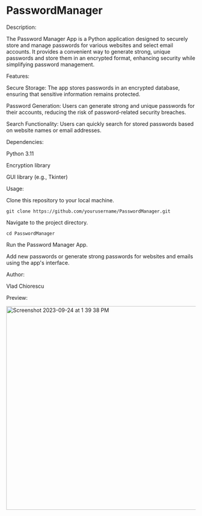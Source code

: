 # PasswordManager


Description:

The Password Manager App is a Python application designed to securely store and manage passwords for various websites and select email accounts. It provides a convenient way to generate strong, unique passwords and store them in an encrypted format, enhancing security while simplifying password management.


Features:

Secure Storage: The app stores passwords in an encrypted database, ensuring that sensitive information remains protected.

Password Generation: Users can generate strong and unique passwords for their accounts, reducing the risk of password-related security breaches.

Search Functionality: Users can quickly search for stored passwords based on website names or email addresses.


Dependencies:

Python 3.11

Encryption library

GUI library (e.g., Tkinter)


Usage:

Clone this repository to your local machine.

```git clone https://github.com/yourusername/PasswordManager.git```

Navigate to the project directory.

```cd PasswordManager```

Run the Password Manager App.

Add new passwords or generate strong passwords for websites and emails using the app's interface.


Author:

Vlad Chiorescu


Preview:

<img width="541" alt="Screenshot 2023-09-24 at 1 39 38 PM" src="https://github.com/VldTheKing/PasswordManager/assets/69807993/573766bf-d08a-467e-9f03-c4ee11d22444">
